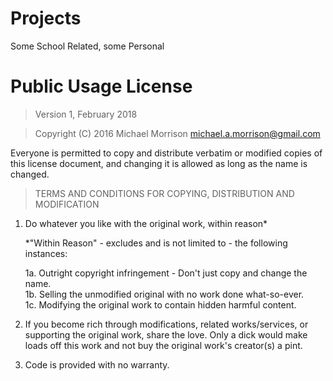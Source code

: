 # Projects
Some School Related, some Personal

# Public Usage License

> Version 1, February 2018

> Copyright (C) 2016 Michael Morrison <michael.a.morrison@gmail.com>
 
 Everyone is permitted to copy and distribute verbatim or modified
 copies of this license document, and changing it is allowed as long
 as the name is changed.

> TERMS AND CONDITIONS FOR COPYING, DISTRIBUTION AND MODIFICATION

 1. Do whatever you like with the original work, within reason*

     *"Within Reason" - excludes and is not limited to - the following instances:

     1a. Outright copyright infringement - Don't just copy and change the name.  
     1b. Selling the unmodified original with no work done what-so-ever.  
     1c. Modifying the original work to contain hidden harmful content.

 2. If you become rich through modifications, related works/services, or supporting the original work,
 share the love. Only a dick would make loads off this work and not buy the original work's 
 creator(s) a pint.
 
 3. Code is provided with no warranty. 

